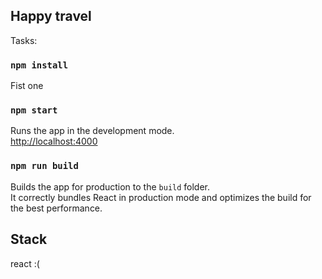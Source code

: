 ## Happy travel

Tasks:

### `npm install`
Fist one

### `npm start`
Runs the app in the development mode.<br>
[http://localhost:4000](http://localhost:4000)

### `npm run build`

Builds the app for production to the `build` folder.<br>
It correctly bundles React in production mode and optimizes the build for the best performance.


## Stack

react :(